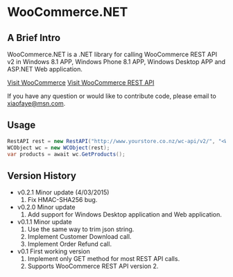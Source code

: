 ﻿WooCommerce.NET
======================

A Brief Intro
-------------------

WooCommerce.NET is a .NET library for calling WooCommerce REST API v2 in Windows 8.1 APP, Windows Phone 8.1 APP, Windows Desktop APP and ASP.NET Web application.

[Visit WooCommerce](http://www.woothemes.com/woocommerce/)
[Visit WooCommerce REST API](http://woothemes.github.io/woocommerce-rest-api-docs/)

If you have any question or would like to contribute code, please email to xiaofaye@msn.com.

Usage
-------------------

```cs
RestAPI rest = new RestAPI("http://www.yourstore.co.nz/wc-api/v2/", "<WooCommerce Key>", "<WooCommerce Secret");
WCObject wc = new WCObject(rest);
var products = await wc.GetProducts();
```

Version History
-------------------
* v0.2.1 Minor update (4/03/2015)
  1. Fix HMAC-SHA256 bug.
* v0.2.0 Minor update
  1. Add support for Windows Desktop application and Web application.
* v0.1.1 Minor update
  1. Use the same way to trim json string.
  2. Implement Customer Download call.
  3. Implement Order Refund call.
* v0.1 First working version
  1. Implement only GET method for most REST API calls.
  2. Supports WooCommerce REST API version 2.